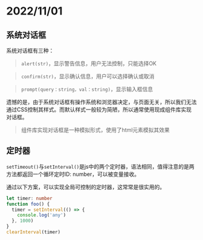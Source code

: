 # 2022/11/01

## 系统对话框
系统对话框有三种：
> `alert(str)`，显示警告信息，用户无法控制，只能选择OK

> `confirm(str)`，显示确认信息，用户可以选择确认或取消

> `prompt(query：string，val：string)`，显示输入框信息

遗憾的是，由于系统对话框有操作系统和浏览器决定，与页面无关，所以我们无法通过CSS控制其样式。而默认样式一般较为简陋，所以通常使用现成组件库实现对话框。

> 组件库实现对话框是一种模拟形式，使用了html元素模拟其效果

## 定时器
`setTimeout()`与`setInterval()`是js中的两个定时器，语法相同，值得注意的是两方法都返回一个循环定时ID: number，可以被变量接收。

通过以下方案，可以实现全局可控制的定时器，这常常是很实用的。
```ts
let timer: number
function foo() {
  timer = setInterval(() => {
    console.log('any')
  }, 1000)
}
clearInterval(timer)
```
